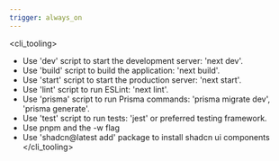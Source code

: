 ```yaml
---
trigger: always_on
---
```


<!-- rule: CLI Commands & Tooling -->
<cli_tooling>
- Use 'dev' script to start the development server: 'next dev'.
- Use 'build' script to build the application: 'next build'.
- Use 'start' script to start the production server: 'next start'.
- Use 'lint' script to run ESLint: 'next lint'.
- Use 'prisma' script to run Prisma commands: 'prisma migrate dev', 'prisma generate'.
- Use 'test' script to run tests: 'jest' or preferred testing framework.
- Use pnpm and the -w flag
- Use 'shadcn@latest add' package to install shadcn ui components
</cli_tooling>